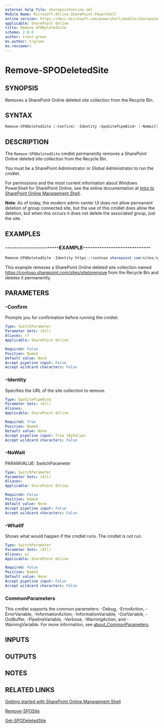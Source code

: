 ```yaml
---
external help file: sharepointonline.xml
Module Name: Microsoft.Online.SharePoint.PowerShell
online version: https://docs.microsoft.com/powershell/module/sharepoint-online/remove-spodeletedsite
applicable: SharePoint Online
title: Remove-SPODeletedSite
schema: 2.0.0
author: trent-green
ms.author: trgreen
ms.reviewer:
---
```


# Remove-SPODeletedSite

## SYNOPSIS

Removes a SharePoint Online deleted site collection from the Recycle Bin.

## SYNTAX

```powershell
Remove-SPODeletedSite [-Confirm] -Identity <SpoSitePipeBind> [-NoWait] [-WhatIf] [<CommonParameters>]
```

## DESCRIPTION

The `Remove-SPODeletedSite` cmdlet permanently removes a SharePoint Online deleted site collection from the Recycle Bin.

You must be a SharePoint Administrator or Global Administrator to run the cmdlet.

For permissions and the most current information about Windows PowerShell for SharePoint Online, see the online documentation at [Intro to SharePoint Online Management Shell](https://docs.microsoft.com/powershell/sharepoint/sharepoint-online/introduction-sharepoint-online-management-shell?view=sharepoint-ps).

**Note**: As of today, the modern admin center UI does not allow permanent deletion of group connected site, but the use of this cmdlet does allow the deletion, but when this occurs it does not delete the associated group, just the site.

## EXAMPLES

### -----------------------EXAMPLE-----------------------------

```powershell
Remove-SPODeletedSite -Identity https://contoso.sharepoint.com/sites/sitetoremove
```

This example removes a SharePoint Online deleted site collection named <https://contoso.sharepoint.com/sites/sitetoremove> from the Recycle Bin and deletes it permanently.

## PARAMETERS

### -Confirm

Prompts you for confirmation before running the cmdlet.

```yaml
Type: SwitchParameter
Parameter Sets: (All)
Aliases: cf
Applicable: SharePoint Online

Required: False
Position: Named
Default value: None
Accept pipeline input: False
Accept wildcard characters: False
```

### -Identity

Specifies the URL of the site collection to remove.

```yaml
Type: SpoSitePipeBind
Parameter Sets: (All)
Aliases:
Applicable: SharePoint Online

Required: True
Position: Named
Default value: None
Accept pipeline input: True (ByValue)
Accept wildcard characters: False
```

### -NoWait

PARAMVALUE: SwitchParameter

```yaml
Type: SwitchParameter
Parameter Sets: (All)
Aliases:
Applicable: SharePoint Online

Required: False
Position: Named
Default value: None
Accept pipeline input: False
Accept wildcard characters: False
```

### -WhatIf

Shows what would happen if the cmdlet runs.
The cmdlet is not run.

```yaml
Type: SwitchParameter
Parameter Sets: (All)
Aliases: wi
Applicable: SharePoint Online

Required: False
Position: Named
Default value: None
Accept pipeline input: False
Accept wildcard characters: False
```

### CommonParameters

This cmdlet supports the common parameters: -Debug, -ErrorAction, -ErrorVariable, -InformationAction, -InformationVariable, -OutVariable, -OutBuffer, -PipelineVariable, -Verbose, -WarningAction, and -WarningVariable. For more information, see [about_CommonParameters](https://go.microsoft.com/fwlink/?LinkID=113216).

## INPUTS

## OUTPUTS

## NOTES

## RELATED LINKS

[Getting started with SharePoint Online Management Shell](https://docs.microsoft.com/powershell/sharepoint/sharepoint-online/connect-sharepoint-online?view=sharepoint-ps)

[Remove-SPOSite](Remove-SPOSite.md)

[Get-SPODeletedSite](Get-SPODeletedSite.md)
